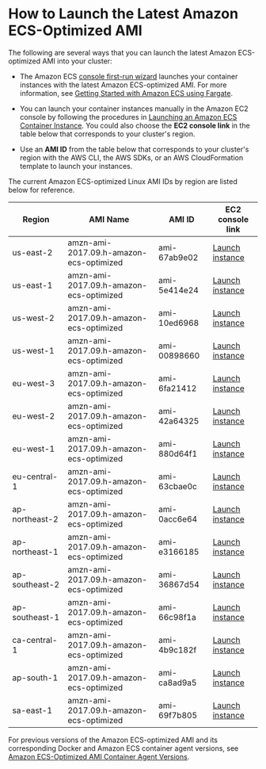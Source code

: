 # How to Launch the Latest Amazon ECS\-Optimized AMI<a name="ecs-optimized_AMI_launch_latest"></a>

The following are several ways that you can launch the latest Amazon ECS\-optimized AMI into your cluster:

+ The Amazon ECS [console first\-run wizard](https://console.aws.amazon.com/ecs/home#/firstRun) launches your container instances with the latest Amazon ECS\-optimized AMI\. For more information, see [Getting Started with Amazon ECS using Fargate](ECS_GetStarted.md)\.

+ You can launch your container instances manually in the Amazon EC2 console by following the procedures in [Launching an Amazon ECS Container Instance](launch_container_instance.md)\. You could also choose the **EC2 console link** in the table below that corresponds to your cluster's region\.

+ Use an **AMI ID** from the table below that corresponds to your cluster's region with the AWS CLI, the AWS SDKs, or an AWS CloudFormation template to launch your instances\. 

The current Amazon ECS\-optimized Linux AMI IDs by region are listed below for reference\.


| Region | AMI Name | AMI ID | EC2 console link | 
| --- | --- | --- | --- | 
| us\-east\-2 | amzn\-ami\-2017\.09\.h\-amazon\-ecs\-optimized | ami\-67ab9e02 | [Launch instance](https://console.aws.amazon.com/ec2/v2/home?region=us-east-2#LaunchInstanceWizard:ami=ami-67ab9e02) | 
| us\-east\-1 | amzn\-ami\-2017\.09\.h\-amazon\-ecs\-optimized | ami\-5e414e24 | [Launch instance](https://console.aws.amazon.com/ec2/v2/home?region=us-east-1#LaunchInstanceWizard:ami=ami-5e414e24) | 
| us\-west\-2 | amzn\-ami\-2017\.09\.h\-amazon\-ecs\-optimized | ami\-10ed6968 | [Launch instance](https://console.aws.amazon.com/ec2/v2/home?region=us-west-2#LaunchInstanceWizard:ami=ami-10ed6968) | 
| us\-west\-1 | amzn\-ami\-2017\.09\.h\-amazon\-ecs\-optimized | ami\-00898660 | [Launch instance](https://console.aws.amazon.com/ec2/v2/home?region=us-west-1#LaunchInstanceWizard:ami=ami-00898660) | 
| eu\-west\-3 | amzn\-ami\-2017\.09\.h\-amazon\-ecs\-optimized | ami\-6fa21412 | [Launch instance](https://console.aws.amazon.com/ec2/v2/home?region=eu-west-3#LaunchInstanceWizard:ami=ami-6fa21412) | 
| eu\-west\-2 | amzn\-ami\-2017\.09\.h\-amazon\-ecs\-optimized | ami\-42a64325 | [Launch instance](https://console.aws.amazon.com/ec2/v2/home?region=eu-west-2#LaunchInstanceWizard:ami=ami-42a64325) | 
| eu\-west\-1 | amzn\-ami\-2017\.09\.h\-amazon\-ecs\-optimized | ami\-880d64f1 | [Launch instance](https://console.aws.amazon.com/ec2/v2/home?region=eu-west-1#LaunchInstanceWizard:ami=ami-880d64f1) | 
| eu\-central\-1 | amzn\-ami\-2017\.09\.h\-amazon\-ecs\-optimized | ami\-63cbae0c | [Launch instance](https://console.aws.amazon.com/ec2/v2/home?region=eu-central-1#LaunchInstanceWizard:ami=ami-63cbae0c) | 
| ap\-northeast\-2 | amzn\-ami\-2017\.09\.h\-amazon\-ecs\-optimized | ami\-0acc6e64 | [Launch instance](https://console.aws.amazon.com/ec2/v2/home?region=ap-northeast-2#LaunchInstanceWizard:ami=ami-0acc6e64) | 
| ap\-northeast\-1 | amzn\-ami\-2017\.09\.h\-amazon\-ecs\-optimized | ami\-e3166185 | [Launch instance](https://console.aws.amazon.com/ec2/v2/home?region=ap-northeast-1#LaunchInstanceWizard:ami=ami-e3166185) | 
| ap\-southeast\-2 | amzn\-ami\-2017\.09\.h\-amazon\-ecs\-optimized | ami\-36867d54 | [Launch instance](https://console.aws.amazon.com/ec2/v2/home?region=ap-southeast-2#LaunchInstanceWizard:ami=ami-36867d54) | 
| ap\-southeast\-1 | amzn\-ami\-2017\.09\.h\-amazon\-ecs\-optimized | ami\-66c98f1a | [Launch instance](https://console.aws.amazon.com/ec2/v2/home?region=ap-southeast-1#LaunchInstanceWizard:ami=ami-66c98f1a) | 
| ca\-central\-1 | amzn\-ami\-2017\.09\.h\-amazon\-ecs\-optimized | ami\-4b9c182f | [Launch instance](https://console.aws.amazon.com/ec2/v2/home?region=ca-central-1#LaunchInstanceWizard:ami=ami-4b9c182f) | 
| ap\-south\-1 | amzn\-ami\-2017\.09\.h\-amazon\-ecs\-optimized | ami\-ca8ad9a5 | [Launch instance](https://console.aws.amazon.com/ec2/v2/home?region=ap-south-1#LaunchInstanceWizard:ami=ami-ca8ad9a5) | 
| sa\-east\-1 | amzn\-ami\-2017\.09\.h\-amazon\-ecs\-optimized | ami\-69f7b805 | [Launch instance](https://console.aws.amazon.com/ec2/v2/home?region=sa-east-1#LaunchInstanceWizard:ami=ami-69f7b805) | 

 For previous versions of the Amazon ECS\-optimized AMI and its corresponding Docker and Amazon ECS container agent versions, see [Amazon ECS\-Optimized AMI Container Agent Versions](container_agent_versions.md#ecs-optimized-ami-agent-versions)\.